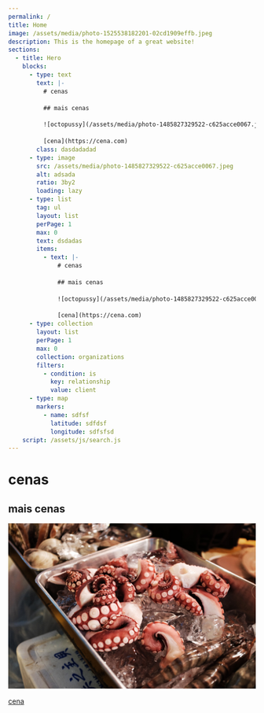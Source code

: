 ```yaml
---
permalink: /
title: Home
image: /assets/media/photo-1525538182201-02cd1909effb.jpeg
description: This is the homepage of a great website!
sections:
  - title: Hero
    blocks:
      - type: text
        text: |-
          # cenas

          ## mais cenas

          ![octopussy](/assets/media/photo-1485827329522-c625acce0067.jpeg){:class="animate" sizes="398 545 510 690 450 540"}

          [cena](https://cena.com)
        class: dasdadadad
      - type: image
        src: /assets/media/photo-1485827329522-c625acce0067.jpeg
        alt: adsada
        ratio: 3by2
        loading: lazy
      - type: list
        tag: ul
        layout: list
        perPage: 1
        max: 0
        text: dsdadas
        items:
          - text: |-
              # cenas

              ## mais cenas

              ![octopussy](/assets/media/photo-1485827329522-c625acce0067.jpeg)

              [cena](https://cena.com)
      - type: collection
        layout: list
        perPage: 1
        max: 0
        collection: organizations
        filters:
          - condition: is
            key: relationship
            value: client
      - type: map
        markers:
          - name: sdfsf
            latitude: sdfdsf
            longitude: sdfsfsd
    script: /assets/js/search.js
---
```

# cenas

## mais cenas

![octopussy](/assets/media/photo-1485827329522-c625acce0067.jpeg)

[cena](https://cena.com)